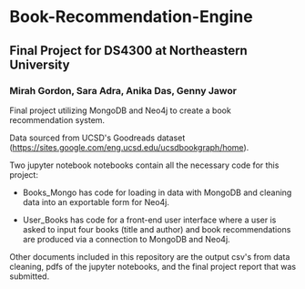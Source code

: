 # Book-Recommendation-Engine
## Final Project for DS4300 at Northeastern University

### Mirah Gordon, Sara Adra, Anika Das, Genny Jawor

Final project utilizing MongoDB and Neo4j to create a book recommendation system.

Data sourced from UCSD's Goodreads dataset (https://sites.google.com/eng.ucsd.edu/ucsdbookgraph/home).

Two jupyter notebook notebooks contain all the necessary code for this project:

* Books_Mongo has code for loading in data with MongoDB and cleaning data into an exportable form for Neo4j.

* User_Books has code for a front-end user interface where a user is asked to input four books (title and author) and book recommendations are produced via a connection to MongoDB and Neo4j.

Other documents included in this repository are the output csv's from data cleaning, pdfs of the jupyter notebooks, and the final project report that was submitted.
